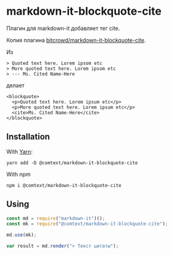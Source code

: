 # markdown-it-blockquote-cite

Плагин для markdown-it добавляет тег cite.

Копия плагина [bitcrowd/markdown-it-blockquote-cite](https://github.com/bitcrowd/markdown-it-blockquote-cite).

Из

```
> Quoted text here. Lorem ipsom etc
> More quoted text here. Lorem ipsom etc
> --- Ms. Cited Name-Here
```

делает

```
<blockquote>
  <p>Quoted text here. Lorem ipsum etc</p>
  <p>More quoted text here. Lorem ipsum etc</p>
  <cite>Ms. Cited Name-Here</cite>
</blockquote>
```

## Installation

With [Yarn](https://yarnpkg.com/):

```
yarn add -D @comtext/markdown-it-blockquote-cite
```

With npm

```
npm i @comtext/markdown-it-blockquote-cite
```

## Using

```js
const md = require("markdown-it")();
const mk = require("@comtext/markdown-it-blockquote-cite");

md.use(mk);

var result = md.render("> Текст цитаты");
```